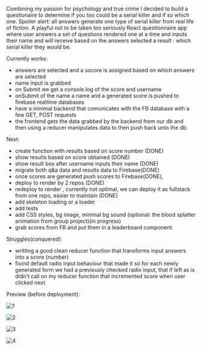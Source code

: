 Combining my passion for psychology and true crime I decided to build a questionaire to determine if you too could be a serial killer and if so which one. Spoiler alert: all answers generate one type of serial killer from real life of fiction. A playful not to be taken too seriously React questionnaire app where user answers a set of questions rendered one at a time and inputs their name and will receive based on the answers selected a result : which serial killer they would be.

Currently works:

- answers are selected and a socore is assigned based on which answers are selected
- name input is grabbed
- on Submit we get a console.log of the score and username
- onSubmit of the name a name and a generated score is pushed to firebase realtime databases
- have a minimal backend that comunicates with the FB database with a few GET, POST requests
- the frontend gets the data grabbed by the backend from our db and then using a reducer manipulates data to then push back unto the db.

Next:

- create function with results based on score number (DONE)
- show results based on score obtained (DONE)
- show result box after username inputs their name (DONE)
- migrate both q&a data and results data to Firebase(DONE)
- once scores are generated push scores to Firebase(DONE),
- deploy to render by 2 repos (DONE)
- redeploy to render , currently not optimal, we can deploy it as fullstack from one repo, easier to maintain (DONE)
- add skeleton loading or a loader
- add tests
- add CSS styles, bg image, minimal bg sound (optional: the blood splatter animation from group project)(in progress)
- grab scores from FB and put them in a leaderboard component.


Struggles(conquered):

- writting a good clean reducer function that transforms input answers into a score (number)
- fixind default radio input behaviour that made it so for each newly generated form we had a previously checked radio input, that if left as is didn't call on my reducer function that incremented score when user clicked next

Preview (before deployment):

![1](https://github.com/whatthefoobar/killer-questionaire-react/assets/69626975/c66182f8-1576-4b8c-bab9-05c51a3949d1)

![2](https://github.com/whatthefoobar/killer-questionaire-react/assets/69626975/fa4ee694-6b23-4e35-aaf6-ae6addd2e10b)

![3](https://github.com/whatthefoobar/killer-questionaire-react/assets/69626975/e537b718-9fd7-4db8-9d63-dc98552f0fd7)

![4](https://github.com/whatthefoobar/killer-questionaire-react/assets/69626975/512bb94e-aa7c-4bd6-bfd8-ca388e67ee64)
